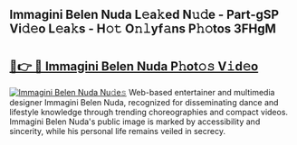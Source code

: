 ## Immagini Belen Nuda L𝚎a𝚔ed N𝚞𝚍e - Part-gSP Vi𝚍𝚎o L𝚎a𝚔s - H𝚘𝚝 O𝚗𝚕yf𝚊ns P𝚑𝚘tos 3FHgM

# <h2><a href="http://kfdwhu.oniu.top/?m=Immagini+Belen+Nuda">🔗👉 🔴 Immagini Belen Nuda P𝚑ot𝚘𝚜 V𝚒d𝚎o</a></h2>

[![Immagini Belen Nuda Nu𝚍e𝚜](https://i.imgur.com/0qMVB7G.gif)](http://kfdwhu.oniu.top/?m=Immagini+Belen+Nuda)
Web-based entertainer and multimedia designer Immagini Belen Nuda, recognized for disseminating dance and lifestyle knowledge through trending choreographies and compact videos. Immagini Belen Nuda's public image is marked by accessibility and sincerity, while his personal life remains veiled in secrecy.  

